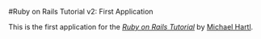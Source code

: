 #Ruby on Rails Tutorial v2: First Application

This is the first application for the [*Ruby on Rails Tutorial*](http://railstutorial.org) by [Michael Hartl](http://michaelhartl.com/).
